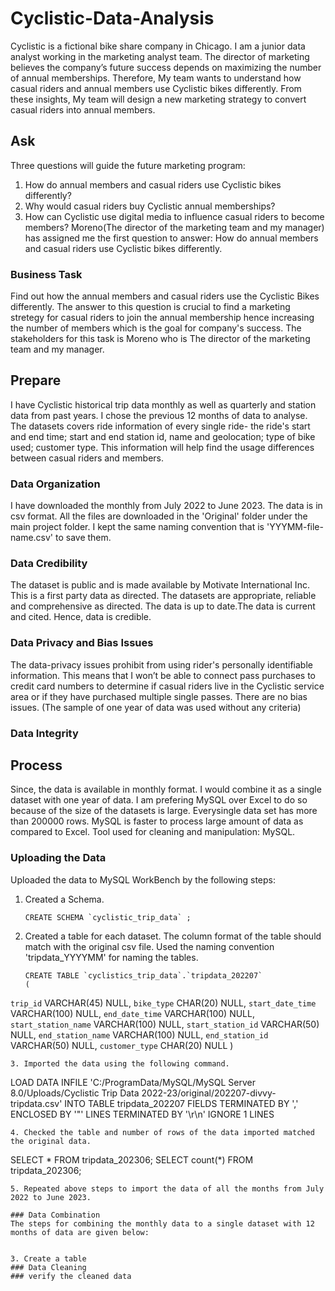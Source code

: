 # Cyclistic-Data-Analysis
Cyclistic is a fictional bike share company in Chicago. I am a junior data analyst working in the marketing analyst team. The director of marketing believes the company’s future success depends on maximizing the number of annual memberships. Therefore, My team wants to understand how casual riders and annual members use Cyclistic bikes differently. From these insights, My team will design a new marketing strategy to convert casual riders into annual members.
## Ask
Three questions will guide the future marketing program:
1. How do annual members and casual riders use Cyclistic bikes differently?
2. Why would casual riders buy Cyclistic annual memberships?
3. How can Cyclistic use digital media to influence casual riders to become members?
Moreno(The director of the marketing team and my manager) has assigned me the first question to answer: How do annual members and casual riders use Cyclistic bikes differently.

### Business Task
Find out how the annual members and casual riders use the Cyclistic Bikes differently. The answer to this question is crucial to find a marketing stretegy for casual riders to join the annual membership hence increasing the number of members which is the goal for company's success. The stakeholders for this task is Moreno who is The director of the marketing team and my manager.

## Prepare
I have Cyclistic historical trip data monthly as well as quarterly and station data from past years. I chose the previous 12 months of data to analyse. The datasets covers ride information of every single ride- the ride's start and end time; start and end station id, name and geolocation; type of bike used; customer type. This information will help find the usage differences between casual riders and members.
### Data Organization
I have downloaded the monthly from July 2022 to June 2023. The data is in csv format. All the files are downloaded in the 'Original' folder under the main project folder. I kept the same naming convention that is 'YYYMM-file-name.csv' to save them.

### Data Credibility
The dataset is public and is made available by Motivate International Inc. This is a first party data as directed. The datasets are appropriate, reliable and comprehensive as directed. The data is up to date.The data is current and cited. Hence, data is credible.

### Data Privacy and Bias Issues
The data-privacy issues prohibit from using rider's personally identifiable information. This means that
I won’t be able to connect pass purchases to credit card numbers to determine if casual riders live in the Cyclistic service area or if they have purchased multiple single passes. There are no bias issues. (The sample of one year of data was used without any criteria)
### Data Integrity

## Process
Since, the data is available in monthly format. I would combine it as a single dataset with one year of data. I am prefering MySQL over Excel to do so because of the size of the datasets is large. Everysingle data set has more than 200000 rows. MySQL is faster to process large amount of data as compared to Excel.
Tool used for cleaning and manipulation: MySQL.
### Uploading the Data
Uploaded the data to MySQL WorkBench by the following steps:
1. Created a Schema.
   ```
   CREATE SCHEMA `cyclistic_trip_data` ;
   ```
2. Created a table for each dataset. The column format of the table should match with the original csv file. Used the 
   naming convention 'tripdata_YYYYMM' for naming the tables.
   ```
   CREATE TABLE `cyclistics_trip_data`.`tripdata_202207`
   (
  `trip_id` VARCHAR(45) NULL,
  `bike_type` CHAR(20) NULL,
  `start_date_time` VARCHAR(100) NULL,
  `end_date_time` VARCHAR(100) NULL,
  `start_station_name` VARCHAR(100) NULL,
  `start_station_id` VARCHAR(50) NULL,
  `end_station_name` VARCHAR(100) NULL,
  `end_station_id` VARCHAR(50) NULL,
  `customer_type` CHAR(20) NULL
   )		
   ```
3. Imported the data using the following command.
  ```
  LOAD DATA INFILE 'C:/ProgramData/MySQL/MySQL Server 8.0/Uploads/Cyclistic Trip Data 2022-23/original/202207-divvy- 
  tripdata.csv'
  INTO TABLE tripdata_202207
  FIELDS TERMINATED BY ',' ENCLOSED BY '"'
  LINES TERMINATED BY '\r\n'
  IGNORE 1 LINES
  ```
4. Checked the table and number of rows of the data imported matched the original data.
  ```
  SELECT * FROM tripdata_202306;
  SELECT count(*) FROM tripdata_202306;
  ```
5. Repeated above steps to import the data of all the months from July 2022 to June 2023.

### Data Combination
The steps for combining the monthly data to a single dataset with 12 months of data are given below:

   
3. Create a table 
### Data Cleaning
### verify the cleaned data
